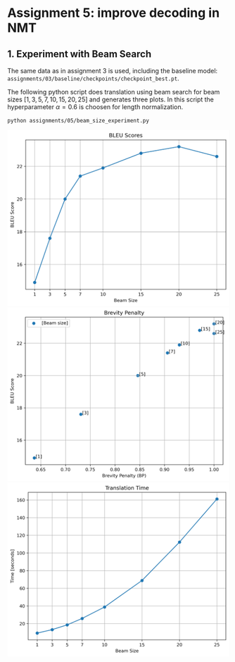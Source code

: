 # Assignment 5: improve decoding in NMT

## 1. Experiment with Beam Search

The same data as in assignment 3 is used, including the baseline model: `assignments/03/baseline/checkpoints/checkpoint_best.pt`.

The following python script does translation using beam search for beam sizes $[1, 3, 5, 7, 10, 15, 20, 25]$ and generates three plots. In this script the hyperparameter $\alpha = 0.6$ is choosen for length normalization.

```
python assignments/05/beam_size_experiment.py
```

![Bleu Scores](01_beam_sizes/bleu_score_vs_beam_size.png)
![Brevity Penalty](01_beam_sizes/BP_values_vs_bleu_score.png)
![Time Taken](01_beam_sizes/time_vs_beam_size.png)
